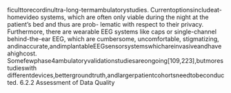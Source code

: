 ficulttorecordinultra-long-termambulatorystudies. Currentoptionsincludeat-homevideo
systems, which are often only viable during the night at the patient’s bed and thus are prob-
lematic with respect to their privacy. Furthermore, there are wearable EEG systems like caps
or single-channel behind-the-ear EEG, which are cumbersome, uncomfortable, stigmatizing,
andinaccurate,andimplantableEEGsensorsystemswhichareinvasiveandhaveahighcost.
Somefewphase4ambulatoryvalidationstudiesareongoing[109,223],butmorestudieswith
differentdevices,bettergroundtruth,andlargerpatientcohortsneedtobeconducted.
6.2.2 Assessment of Data Quality